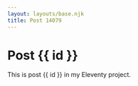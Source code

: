 ```yaml
---
layout: layouts/base.njk
title: Post 14079
---
```


# Post {{ id }}

This is post {{ id }} in my Eleventy project.
